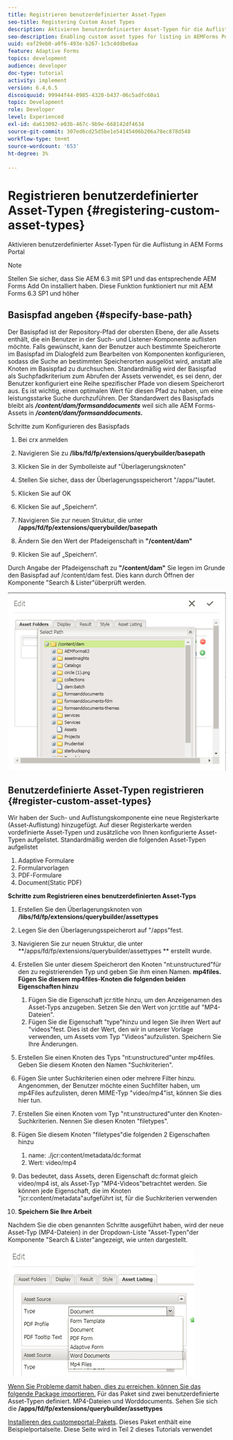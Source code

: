 ```yaml
---
title: Registrieren benutzerdefinierter Asset-Typen
seo-title: Registering Custom Asset Types
description: Aktivieren benutzerdefinierter Asset-Typen für die Auflistung in AEM Forms Portal
seo-description: Enabling custom asset types for listing in AEMForms Portal
uuid: eaf29eb0-a0f6-493e-b267-1c5c4ddbe6aa
feature: Adaptive Forms
topics: development
audience: developer
doc-type: tutorial
activity: implement
version: 6.4,6.5
discoiquuid: 99944f44-0985-4320-b437-06c5adfc60a1
topic: Development
role: Developer
level: Experienced
exl-id: da613092-e03b-467c-9b9e-668142df4634
source-git-commit: 307ed6cd25d5be1e54145406b206a78ec878d548
workflow-type: tm+mt
source-wordcount: '653'
ht-degree: 3%

---
```


# Registrieren benutzerdefinierter Asset-Typen {#registering-custom-asset-types}

Aktivieren benutzerdefinierter Asset-Typen für die Auflistung in AEM Forms Portal

>[!NOTE]
>
>Stellen Sie sicher, dass Sie AEM 6.3 mit SP1 und das entsprechende AEM Forms Add On installiert haben. Diese Funktion funktioniert nur mit AEM Forms 6.3 SP1 und höher

## Basispfad angeben {#specify-base-path}

Der Basispfad ist der Repository-Pfad der obersten Ebene, der alle Assets enthält, die ein Benutzer in der Such- und Listener-Komponente auflisten möchte. Falls gewünscht, kann der Benutzer auch bestimmte Speicherorte im Basispfad im Dialogfeld zum Bearbeiten von Komponenten konfigurieren, sodass die Suche an bestimmten Speicherorten ausgelöst wird, anstatt alle Knoten im Basispfad zu durchsuchen. Standardmäßig wird der Basispfad als Suchpfadkriterium zum Abrufen der Assets verwendet, es sei denn, der Benutzer konfiguriert eine Reihe spezifischer Pfade von diesem Speicherort aus. Es ist wichtig, einen optimalen Wert für diesen Pfad zu haben, um eine leistungsstarke Suche durchzuführen. Der Standardwert des Basispfads bleibt als **_/content/dam/formsanddocuments_** weil sich alle AEM Forms-Assets in **_/content/dam/formsanddocuments._**

Schritte zum Konfigurieren des Basispfads

1. Bei crx anmelden
1. Navigieren Sie zu **/libs/fd/fp/extensions/querybuilder/basepath**

1. Klicken Sie in der Symbolleiste auf &quot;Überlagerungsknoten&quot;
1. Stellen Sie sicher, dass der Überlagerungsspeicherort &quot;/apps/&quot;lautet.
1. Klicken Sie auf OK
1. Klicken Sie auf „Speichern“.
1. Navigieren Sie zur neuen Struktur, die unter **/apps/fd/fp/extensions/querybuilder/basepath**

1. Ändern Sie den Wert der Pfadeigenschaft in **&quot;/content/dam&quot;**
1. Klicken Sie auf „Speichern“.

Durch Angabe der Pfadeigenschaft zu **&quot;/content/dam&quot;** Sie legen im Grunde den Basispfad auf /content/dam fest. Dies kann durch Öffnen der Komponente &quot;Search &amp; Lister&quot;überprüft werden.

![Basepath](assets/basepath.png)

## Benutzerdefinierte Asset-Typen registrieren {#register-custom-asset-types}

Wir haben der Such- und Auflistungskomponente eine neue Registerkarte (Asset-Auflistung) hinzugefügt. Auf dieser Registerkarte werden vordefinierte Asset-Typen und zusätzliche von Ihnen konfigurierte Asset-Typen aufgelistet. Standardmäßig werden die folgenden Asset-Typen aufgelistet

1. Adaptive Formulare
1. Formularvorlagen
1. PDF-Formulare
1. Document(Static PDF)

**Schritte zum Registrieren eines benutzerdefinierten Asset-Typs**

1. Erstellen Sie den Überlagerungsknoten von **/libs/fd/fp/extensions/querybuilder/assettypes**

1. Legen Sie den Überlagerungsspeicherort auf &quot;/apps&quot;fest.
1. Navigieren Sie zur neuen Struktur, die unter **/apps/fd/fp/extensions/querybuilder/assettypes ** erstellt wurde.

1. Erstellen Sie unter diesem Speicherort den Knoten &quot;nt:unstructured&quot;für den zu registrierenden Typ und geben Sie ihm einen Namen. **mp4files. Fügen Sie diesem mp4files-Knoten die folgenden beiden Eigenschaften hinzu**

   1. Fügen Sie die Eigenschaft jcr:title hinzu, um den Anzeigenamen des Asset-Typs anzugeben. Setzen Sie den Wert von jcr:title auf &quot;MP4-Dateien&quot;.
   1. Fügen Sie die Eigenschaft &quot;type&quot;hinzu und legen Sie ihren Wert auf &quot;videos&quot;fest. Dies ist der Wert, den wir in unserer Vorlage verwenden, um Assets vom Typ &quot;Videos&quot;aufzulisten. Speichern Sie Ihre Änderungen.

1. Erstellen Sie einen Knoten des Typs &quot;nt:unstructured&quot;unter mp4files. Geben Sie diesem Knoten den Namen &quot;Suchkriterien&quot;.
1. Fügen Sie unter Suchkriterien einen oder mehrere Filter hinzu. Angenommen, der Benutzer möchte einen Suchfilter haben, um mp4Files aufzulisten, deren MIME-Typ &quot;video/mp4&quot;ist, können Sie dies hier tun.
1. Erstellen Sie einen Knoten vom Typ &quot;nt:unstructured&quot;unter den Knoten-Suchkriterien. Nennen Sie diesen Knoten &quot;filetypes&quot;.
1. Fügen Sie diesem Knoten &quot;filetypes&quot;die folgenden 2 Eigenschaften hinzu

   1. name: ./jcr:content/metadata/dc:format
   1. Wert: video/mp4

1. Das bedeutet, dass Assets, deren Eigenschaft dc:format gleich video/mp4 ist, als Asset-Typ &quot;MP4-Videos&quot;betrachtet werden. Sie können jede Eigenschaft, die im Knoten &quot;jcr:content/metadata&quot;aufgeführt ist, für die Suchkriterien verwenden

1. **Speichern Sie Ihre Arbeit**

Nachdem Sie die oben genannten Schritte ausgeführt haben, wird der neue Asset-Typ (MP4-Dateien) in der Dropdown-Liste &quot;Asset-Typen&quot;der Komponente &quot;Search &amp; Lister&quot;angezeigt, wie unten dargestellt.

![mp4files](assets/mp4files.png)

[Wenn Sie Probleme damit haben, dies zu erreichen, können Sie das folgende Package importieren.](assets/assettypeskt1.zip) Für das Paket sind zwei benutzerdefinierte Asset-Typen definiert. MP4-Dateien und Worddocuments. Sehen Sie sich die **/apps/fd/fp/extensions/querybuilder/assettypes**

[Installieren des customeportal-Pakets](assets/customportalpage.zip). Dieses Paket enthält eine Beispielportalseite. Diese Seite wird in Teil 2 dieses Tutorials verwendet
